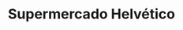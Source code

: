 ---
title: "Supermercado Helvético"
url: /nueva-helvecia/supermercado-helvetico/
shop: Supermarkt
---